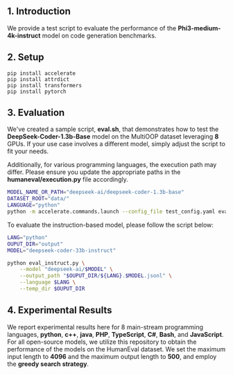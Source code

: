 ## 1. Introduction

We provide a test script to evaluate the performance of the **Phi3-medium-4k-instruct** model on code generation benchmarks.



## 2. Setup

```
pip install accelerate
pip install attrdict
pip install transformers
pip install pytorch
```


## 3. Evaluation

We've created a sample script, **eval.sh**, that demonstrates how to test the **DeepSeek-Coder-1.3b-Base** model on the MultiOOP dataset leveraging **8** GPUs. If your use case involves a different model, simply adjust the script to fit your needs.

Additionally, for various programming languages, the execution path may differ. Please ensure you update the appropriate paths in the **humaneval/execution.py** file accordingly.

```bash
MODEL_NAME_OR_PATH="deepseek-ai/deepseek-coder-1.3b-base"
DATASET_ROOT="data/"
LANGUAGE="python"
python -m accelerate.commands.launch --config_file test_config.yaml eval_pal.py --logdir ${MODEL_NAME_OR_PATH} --language ${LANGUAGE} --dataroot ${DATASET_ROOT} 
```

To evaluate the instruction-based model, please follow the script below:
```bash
LANG="python"
OUPUT_DIR="output"
MODEL="deepseek-coder-33b-instruct"

python eval_instruct.py \
    --model "deepseek-ai/$MODEL" \
    --output_path "$OUPUT_DIR/${LANG}.$MODEL.jsonl" \
    --language $LANG \
    --temp_dir $OUPUT_DIR
```

## 4. Experimental Results

We report experimental results here for 8 main-stream programming languages, **python**, **c++**, **java**, **PHP**, **TypeScript**, **C#**, **Bash**, and **JavaScript**. For all open-source models, we utilize this repository to obtain the performance of the models on the HumanEval dataset. We set the maximum input length to **4096** and the maximum output length to **500**, and employ the **greedy search strategy**.

